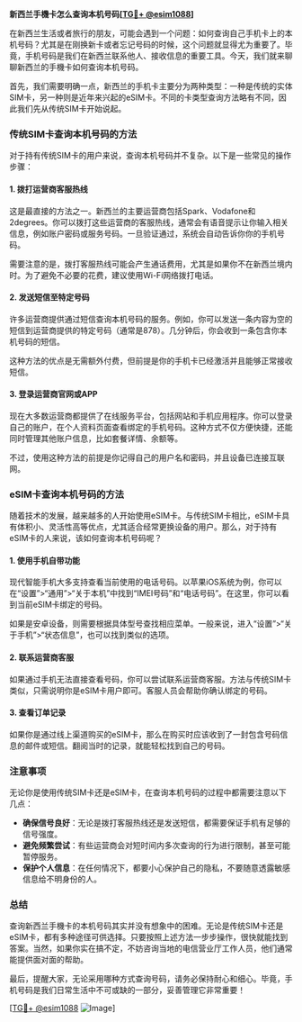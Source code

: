 **新西兰手機卡怎么查询本机号码[[TG💪+ @esim1088](https://t.me/s/esim1088)]**

在新西兰生活或者旅行的朋友，可能会遇到一个问题：如何查询自己手机卡上的本机号码？尤其是在刚换新卡或者忘记号码的时候，这个问题就显得尤为重要了。毕竟，手机号码是我们在新西兰联系他人、接收信息的重要工具。今天，我们就来聊聊新西兰的手機卡如何查询本机号码。

首先，我们需要明确一点，新西兰的手机卡主要分为两种类型：一种是传统的实体SIM卡，另一种则是近年来兴起的eSIM卡。不同的卡类型查询方法略有不同，因此我们先从传统SIM卡开始说起。

### **传统SIM卡查询本机号码的方法**

对于持有传统SIM卡的用户来说，查询本机号码并不复杂。以下是一些常见的操作步骤：

#### **1. 拨打运营商客服热线**
这是最直接的方法之一。新西兰的主要运营商包括Spark、Vodafone和2degrees。你可以拨打这些运营商的客服热线，通常会有语音提示让你输入相关信息，例如账户密码或服务号码。一旦验证通过，系统会自动告诉你你的手机号码。

需要注意的是，拨打客服热线可能会产生通话费用，尤其是如果你不在新西兰境内时。为了避免不必要的花费，建议使用Wi-Fi网络拨打电话。

#### **2. 发送短信至特定号码**
许多运营商提供通过短信查询本机号码的服务。例如，你可以发送一条内容为空的短信到运营商提供的特定号码（通常是878）。几分钟后，你会收到一条包含你本机号码的短信。

这种方法的优点是无需额外付费，但前提是你的手机卡已经激活并且能够正常接收短信。

#### **3. 登录运营商官网或APP**
现在大多数运营商都提供了在线服务平台，包括网站和手机应用程序。你可以登录自己的账户，在个人资料页面查看绑定的手机号码。这种方式不仅方便快捷，还能同时管理其他账户信息，比如套餐详情、余额等。

不过，使用这种方法的前提是你记得自己的用户名和密码，并且设备已连接互联网。

### **eSIM卡查询本机号码的方法**

随着技术的发展，越来越多的人开始使用eSIM卡。与传统SIM卡相比，eSIM卡具有体积小、灵活性高等优点，尤其适合经常更换设备的用户。那么，对于持有eSIM卡的人来说，该如何查询本机号码呢？

#### **1. 使用手机自带功能**
现代智能手机大多支持查看当前使用的电话号码。以苹果iOS系统为例，你可以在“设置”>“通用”>“关于本机”中找到“IMEI号码”和“电话号码”。在这里，你可以看到当前eSIM卡绑定的号码。

如果是安卓设备，则需要根据具体型号查找相应菜单。一般来说，进入“设置”>“关于手机”>“状态信息”，也可以找到类似的选项。

#### **2. 联系运营商客服**
如果通过手机无法直接查看号码，你可以尝试联系运营商客服。方法与传统SIM卡类似，只需说明你是eSIM卡用户即可。客服人员会帮助你确认绑定的号码。

#### **3. 查看订单记录**
如果你是通过线上渠道购买的eSIM卡，那么在购买时应该收到了一封包含号码信息的邮件或短信。翻阅当时的记录，就能轻松找到自己的号码。

### **注意事项**

无论你是使用传统SIM卡还是eSIM卡，在查询本机号码的过程中都需要注意以下几点：

- **确保信号良好**：无论是拨打客服热线还是发送短信，都需要保证手机有足够的信号强度。
- **避免频繁尝试**：有些运营商会对短时间内多次查询的行为进行限制，甚至可能暂停服务。
- **保护个人信息**：在任何情况下，都要小心保护自己的隐私，不要随意透露敏感信息给不明身份的人。

### **总结**

查询新西兰手機卡的本机号码其实并没有想象中的困难。无论是传统SIM卡还是eSIM卡，都有多种途径可供选择。只要按照上述方法一步步操作，很快就能找到答案。当然，如果你实在搞不定，不妨咨询当地的电信营业厅工作人员，他们通常能提供面对面的帮助。

最后，提醒大家，无论采用哪种方式查询号码，请务必保持耐心和细心。毕竟，手机号码是我们日常生活中不可或缺的一部分，妥善管理它非常重要！

[[TG💪+ @esim1088](https://t.me/s/esim1088) ![Image](https://i.postimg.cc/4NQfJmqS/Snipaste-2025-05-13-00-14-12.png)]